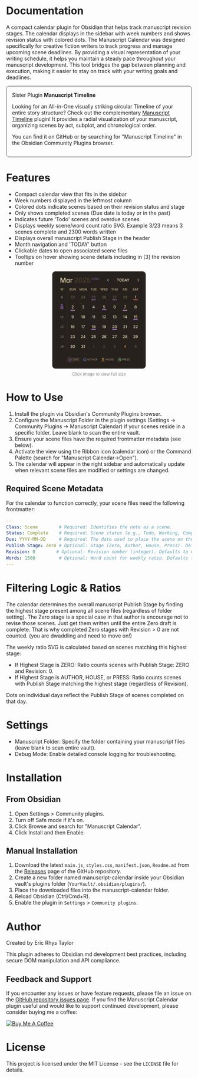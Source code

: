 # Documentation

A compact calendar plugin for Obsidian that helps track manuscript revision stages. The calendar displays in the sidebar with week numbers and shows revision status with colored dots. The Manuscript Calendar was designed specifically for creative fiction writers to track progress and manage upcoming scene deadlines. By providing a visual representation of your writing schedule, it helps you maintain a steady pace throughout your manuscript development. This tool bridges the gap between planning and execution, making it easier to stay on track with your writing goals and deadlines.

<div style="border: 1px solid #444; border-radius: 8px; padding: 15px; margin: 15px 0;">
Sister Plugin <b>Manuscript Timeline</b>

Looking for an All-in-One visually striking circular Timeline of your entire story structure?
Check out the complementary [Manuscript Timeline](https://github.com/EricRhysTaylor/Obsidian-Manuscript-Timeline?tab=readme-ov-file#readme) plugin!
It provides a radial visualization of your manuscript, organizing scenes by act, subplot, and chronological order.

You can find it on GitHub or by searching for "Manuscript Timeline" in the Obsidian Community Plugins browser.
</div>

# Features

*   Compact calendar view that fits in the sidebar
*   Week numbers displayed in the leftmost column
*   Colored dots indicate scenes based on their revision status and stage
*   Only shows completed scenes (Due date is today or in the past)
*   Indicates future 'Todo' scenes and overdue scenes
*   Displays weekly scene/word count ratio SVG. Example 3/23 means 3 scenes complete and 2300 words written
*   Displays overall manuscript Publish Stage in the header
*   Month navigation and 'TODAY' button
*   Clickable dates to open associated scene files
*   Tooltips on hover showing scene details including in [3] the revision number

<div style="text-align: center;">
<a href="https://raw.githubusercontent.com/EricRhysTaylor/Obsidian-Manuscript-Calendar/master/screenshot.png" target="_blank">
  <img src="https://raw.githubusercontent.com/EricRhysTaylor/Obsidian-Manuscript-Calendar/master/screenshot.png" alt="Manuscript Calendar Screenshot" style="max-width: 50%; border-radius: 8px; border: 1px solid #444;">
</a>
<div style="font-size: 0.8em; margin-top: 5px; color: #888;">
  Click image to view full size
</div>
</div>

# How to Use

1.  Install the plugin via Obsidian's Community Plugins browser.
2.  Configure the Manuscript Folder in the plugin settings (Settings -> Community Plugins -> Manuscript Calendar) if your scenes reside in a specific folder. Leave blank to scan the entire vault.
3.  Ensure your scene files have the required frontmatter metadata (see below).
4.  Activate the view using the Ribbon icon (calendar icon) or the Command Palette (search for "Manuscript Calendar->Open").
5.  The calendar will appear in the right sidebar and automatically update when relevant scene files are modified or settings are changed.

## Required Scene Metadata

For the calendar to function correctly, your scene files need the following frontmatter:

```yaml
---
Class: Scene        # Required: Identifies the note as a scene.
Status: Complete    # Required: Scene status (e.g., Todo, Working, Complete). Affects indicators.
Due: YYYY-MM-DD     # Required: The date used to place the scene on the calendar.
Publish Stage: Zero # Optional: Stage (Zero, Author, House, Press). Defaults to ZERO. Affects dot colors & overall stage.
Revision: 0        # Optional: Revision number (integer). Defaults to 0. Affects dot styling for ZERO stage.
Words: 1500         # Optional: Word count for weekly ratio. Defaults to 0.
---
```

# Filtering Logic & Ratios

The calendar determines the overall manuscript Publish Stage by finding the highest stage present among all scene files (regardless of folder setting). The Zero stage is a special case in that author is encourage not to revise those scenes. Just get them written until the entire Zero draft is complete. That is why completed Zero stages with Revision > 0 are not counted. (you are dwaddling and need to move on!)

The weekly ratio SVG is calculated based on scenes matching this highest stage:

*   If Highest Stage is ZERO: Ratio counts scenes with Publish Stage: ZERO and Revision: 0.
*   If Highest Stage is AUTHOR, HOUSE, or PRESS: Ratio counts scenes with Publish Stage matching the highest stage (regardless of Revision).

Dots on individual days reflect the Publish Stage of scenes completed on that day.

# Settings

*   Manuscript Folder: Specify the folder containing your manuscript files (leave blank to scan entire vault).
*   Debug Mode: Enable detailed console logging for troubleshooting.

# Installation

## From Obsidian

1.  Open Settings > Community plugins.
2.  Turn off Safe mode if it's on.
3.  Click Browse and search for "Manuscript Calendar".
4.  Click Install and then Enable.

## Manual Installation

1.  Download the latest `main.js`, `styles.css`, `manifest.json`, `Readme.md` from the [Releases](https://github.com/EricRhysTaylor/Obsidian-Manuscript-Calendar/releases) page of the GitHub repository.
2.  Create a new folder named manuscript-calendar inside your Obsidian vault's plugins folder (`YourVault/.obsidian/plugins/`).
3.  Place the downloaded files into the manuscript-calendar folder.
4.  Reload Obsidian (Ctrl/Cmd+R).
5.  Enable the plugin in `Settings` > `Community plugins`.

# Author

Created by Eric Rhys Taylor

This plugin adheres to Obsidian.md development best practices, including secure DOM manipulation and API compliance.

## Feedback and Support

If you encounter any issues or have feature requests, please file an issue on the [GitHub repository issues page](https://github.com/EricRhysTaylor/Obsidian-Manuscript-Calendar/issues). If you find the Manuscript Calendar plugin useful and would like to support continued development, please consider buying me a coffee:

<a href="https://www.buymeacoffee.com/ericrhystaylor" target="_blank">
  <img src="https://cdn.buymeacoffee.com/buttons/v2/default-yellow.png" alt="Buy Me A Coffee" style="width: 150px;" >
</a>

# License

This project is licensed under the MIT License - see the `LICENSE` file for details.
